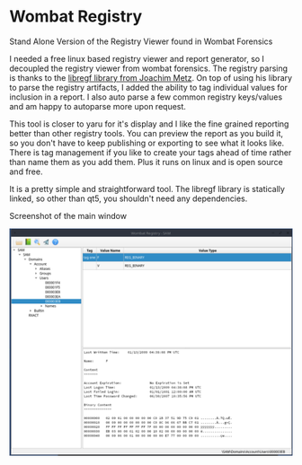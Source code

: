 # Wombat Registry
Stand Alone Version of the Registry Viewer found in Wombat Forensics

I needed a free linux based registry viewer and report generator, so I decoupled the registry viewer from wombat forensics.
The registry parsing is thanks to the [libregf library from Joachim Metz](https://github.com/libyal/libregf).
On top of using his library to parse the registry artifacts, I added the ability to tag individual values for inclusion in a report.
I also auto parse a few common registry keys/values and am happy to autoparse more upon request.

This tool is closer to yaru for it's display and I like the fine grained reporting better than other registry tools.
You can preview the report as you build it, so you don't have to keep publishing or exporting to see what it looks like.
There is tag management if you like to create your tags ahead of time rather than name them as you add them.
Plus it runs on linux and is open source and free.

It is a pretty simple and straightforward tool.
The libregf library is statically linked, so other than qt5, you shouldn't need any dependencies.

Screenshot of the main window

![Main Window](./Resources/mainwindow.png)
